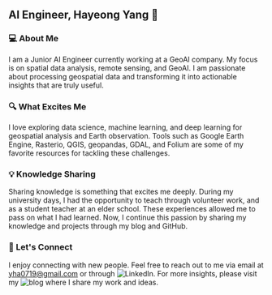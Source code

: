 ## AI Engineer, Hayeong Yang 👋

### **💻 About Me**

I am a Junior AI Engineer currently working at a GeoAI company. My focus is on spatial data analysis, remote sensing, and GeoAI. I am passionate about processing geospatial data and transforming it into actionable insights that are truly useful.

### **🔍 What Excites Me**

I love exploring data science, machine learning, and deep learning for geospatial analysis and Earth observation. Tools such as Google Earth Engine, Rasterio, QGIS, geopandas, GDAL, and Folium are some of my favorite resources for tackling these challenges.

### 💡 Knowledge Sharing

Sharing knowledge is something that excites me deeply. During my university days, I had the opportunity to teach through volunteer work, and as a student teacher at an elder school. These experiences allowed me to pass on what I had learned. Now, I continue this passion by sharing my knowledge and projects through my blog and GitHub.

### **🔗 Let's Connect**

I enjoy connecting with new people. Feel free to reach out to me via email at yha0719@gmail.com or through ![LinkedIn](https://www.linkedin.com/in/hayeong-yang). For more insights, please visit my ![blog](https://yyeongha.github.io/) where I share my work and ideas.
